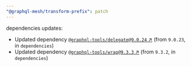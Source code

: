 ```yaml
---
"@graphql-mesh/transform-prefix": patch
---
```

dependencies updates:
  - Updated dependency [`@graphql-tools/delegate@9.0.24` ↗︎](https://www.npmjs.com/package/@graphql-tools/delegate/v/9.0.24) (from `9.0.23`, in `dependencies`)
  - Updated dependency [`@graphql-tools/wrap@9.3.3` ↗︎](https://www.npmjs.com/package/@graphql-tools/wrap/v/9.3.3) (from `9.3.2`, in `dependencies`)
